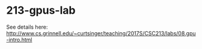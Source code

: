 # 213-gpus-lab
See details here: http://www.cs.grinnell.edu/~curtsinger/teaching/2017S/CSC213/labs/08.gpu-intro.html
